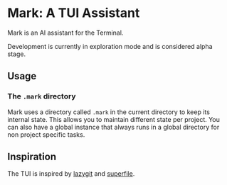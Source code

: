# Mark: A TUI Assistant

Mark is an AI assistant for the Terminal.

Development is currently in exploration mode and is considered alpha stage.

## Usage

### The `.mark` directory

Mark uses a directory called `.mark` in the current directory to keep its
internal state. This allows you to maintain different state per project. You
can also have a global instance that always runs in a global directory
for non project specific tasks.

## Inspiration

The TUI is inspired by [lazygit](https://github.com/jesseduffield/lazygit) and
[superfile](https://github.com/yorukot/superfile).
